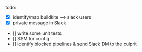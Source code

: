 todo:

- [x] identify/map buildkite --> slack users
- [x] private message in Slack
- [] write some unit tests
- [] SSM for config
- [] identify blocked pipelines & send Slack DM to the culprit




